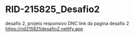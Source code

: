 # RID-215825_Desafio2
desafio 2, projeto responsivo DNC
link da pagina desafio 2 https://rid215825desafio2.netlify.app

